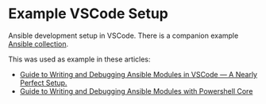 # Example VSCode Setup

Ansible development setup in VSCode. There is a companion example [Ansible collection](https://github.com/troshlyak/hello.world).

This was used as example in these articles:

- [Guide to Writing and Debugging Ansible Modules in VSCode — A Nearly Perfect Setup.](https://medium.com/@tushe_33516/guide-to-writing-and-debugging-ansible-modules-in-vscode-a-nearly-perfect-setup-ad54024a466a)
- [Guide to Writing and Debugging Ansible Modules with Powershell Core](https://medium.com/@tushe_33516/guide-to-writing-and-debugging-ansible-modules-with-powershell-core-564d59de286d)
